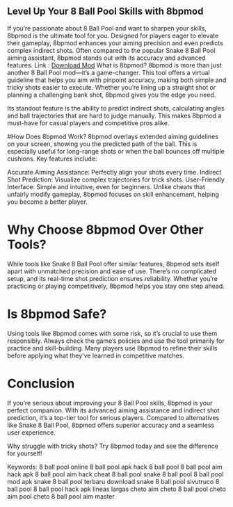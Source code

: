 ## Level Up Your 8 Ball Pool Skills with 8bpmod

If you’re passionate about 8 Ball Pool and want to sharpen your skills, 8bpmod is the ultimate tool for you. Designed for players eager to elevate their gameplay, 8bpmod enhances your aiming precision and even predicts complex indirect shots. Often compared to the popular Snake 8 Ball Pool aiming assistant, 8bpmod stands out with its accuracy and advanced features.
Link : [Download Mod](https://get8bptool.github.io/8bpaimtool/)
What is 8bpmod?
8bpmod is more than just another 8 Ball Pool mod—it’s a game-changer. This tool offers a virtual guideline that helps you aim with pinpoint accuracy, making both simple and tricky shots easier to execute. Whether you’re lining up a straight shot or planning a challenging bank shot, 8bpmod gives you the edge you need.

Its standout feature is the ability to predict indirect shots, calculating angles and ball trajectories that are hard to judge manually. This makes 8bpmod a must-have for casual players and competitive pros alike.

#How Does 8bpmod Work?
8bpmod overlays extended aiming guidelines on your screen, showing you the predicted path of the ball. This is especially useful for long-range shots or when the ball bounces off multiple cushions. Key features include:

Accurate Aiming Assistance: Perfectly align your shots every time.
Indirect Shot Prediction: Visualize complex trajectories for trick shots.
User-Friendly Interface: Simple and intuitive, even for beginners.
Unlike cheats that unfairly modify gameplay, 8bpmod focuses on skill enhancement, helping you become a better player.

# Why Choose 8bpmod Over Other Tools?
While tools like Snake 8 Ball Pool offer similar features, 8bpmod sets itself apart with unmatched precision and ease of use. There’s no complicated setup, and its real-time shot prediction ensures reliability. Whether you’re practicing or playing competitively, 8bpmod helps you stay one step ahead.

# Is 8bpmod Safe?
Using tools like 8bpmod comes with some risk, so it’s crucial to use them responsibly. Always check the game’s policies and use the tool primarily for practice and skill-building. Many players use 8bpmod to refine their skills before applying what they’ve learned in competitive matches.

# Conclusion
If you’re serious about improving your 8 Ball Pool skills, 8bpmod is your perfect companion. With its advanced aiming assistance and indirect shot prediction, it’s a top-tier tool for serious players. Compared to alternatives like Snake 8 Ball Pool, 8bpmod offers superior accuracy and a seamless user experience.

Why struggle with tricky shots? Try 8bpmod today and see the difference for yourself!

Keywords:
8 ball pool online
8 ball pool apk
hack 8 ball pool
8 ball pool aim hack apk
8 ball pool aim hack
cheat 8 ball pool
snake 8 ball pool
8 ball pool mod apk
snake 8 ball pool terbaru
download snake 8 ball pool
sivutruco 8 ball pool
8 ball pool hack apk líneas largas
cheto aim
cheto 8 ball pool
cheto aim pool
cheto 8 ball pool aim master
















